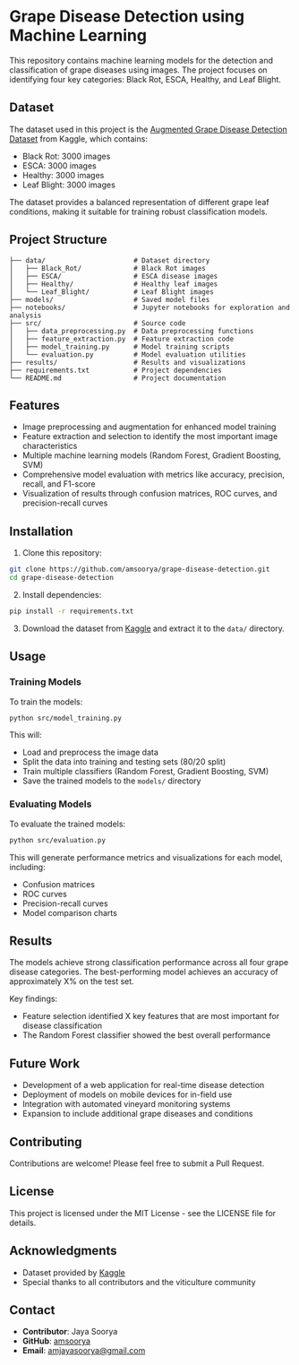 # Grape Disease Detection using Machine Learning

This repository contains machine learning models for the detection and classification of grape diseases using images. The project focuses on identifying four key categories: Black Rot, ESCA, Healthy, and Leaf Blight.

## Dataset

The dataset used in this project is the [Augmented Grape Disease Detection Dataset](https://www.kaggle.com/datasets/rm1000/augmented-grape-disease-detection-dataset) from Kaggle, which contains:

- Black Rot: 3000 images
- ESCA: 3000 images
- Healthy: 3000 images
- Leaf Blight: 3000 images

The dataset provides a balanced representation of different grape leaf conditions, making it suitable for training robust classification models.

## Project Structure

```
├── data/                      # Dataset directory
│   ├── Black_Rot/             # Black Rot images
│   ├── ESCA/                  # ESCA disease images
│   ├── Healthy/               # Healthy leaf images
│   └── Leaf_Blight/           # Leaf Blight images
├── models/                    # Saved model files
├── notebooks/                 # Jupyter notebooks for exploration and analysis
├── src/                       # Source code
│   ├── data_preprocessing.py  # Data preprocessing functions
│   ├── feature_extraction.py  # Feature extraction code
│   ├── model_training.py      # Model training scripts
│   └── evaluation.py          # Model evaluation utilities
├── results/                   # Results and visualizations
├── requirements.txt           # Project dependencies
└── README.md                  # Project documentation
```

## Features

- Image preprocessing and augmentation for enhanced model training
- Feature extraction and selection to identify the most important image characteristics
- Multiple machine learning models (Random Forest, Gradient Boosting, SVM)
- Comprehensive model evaluation with metrics like accuracy, precision, recall, and F1-score
- Visualization of results through confusion matrices, ROC curves, and precision-recall curves

## Installation

1. Clone this repository:
```bash
git clone https://github.com/amsoorya/grape-disease-detection.git
cd grape-disease-detection
```

2. Install dependencies:
```bash
pip install -r requirements.txt
```

3. Download the dataset from [Kaggle](https://www.kaggle.com/datasets/rm1000/augmented-grape-disease-detection-dataset) and extract it to the `data/` directory.

## Usage

### Training Models

To train the models:

```bash
python src/model_training.py
```

This will:
- Load and preprocess the image data
- Split the data into training and testing sets (80/20 split)
- Train multiple classifiers (Random Forest, Gradient Boosting, SVM)
- Save the trained models to the `models/` directory

### Evaluating Models

To evaluate the trained models:

```bash
python src/evaluation.py
```

This will generate performance metrics and visualizations for each model, including:
- Confusion matrices
- ROC curves 
- Precision-recall curves
- Model comparison charts

## Results

The models achieve strong classification performance across all four grape disease categories. The best-performing model achieves an accuracy of approximately X% on the test set.

Key findings:
- Feature selection identified X key features that are most important for disease classification
- The Random Forest classifier showed the best overall performance

## Future Work

- Development of a web application for real-time disease detection
- Deployment of models on mobile devices for in-field use
- Integration with automated vineyard monitoring systems
- Expansion to include additional grape diseases and conditions

## Contributing

Contributions are welcome! Please feel free to submit a Pull Request.

## License

This project is licensed under the MIT License - see the LICENSE file for details.

## Acknowledgments

- Dataset provided by [Kaggle](https://www.kaggle.com/datasets/rm1000/augmented-grape-disease-detection-dataset)
- Special thanks to all contributors and the viticulture community

## Contact

- **Contributor**: Jaya Soorya
- **GitHub**: [amsoorya](https://github.com/amsoorya)
- **Email**: amjayasoorya@gmail.com
